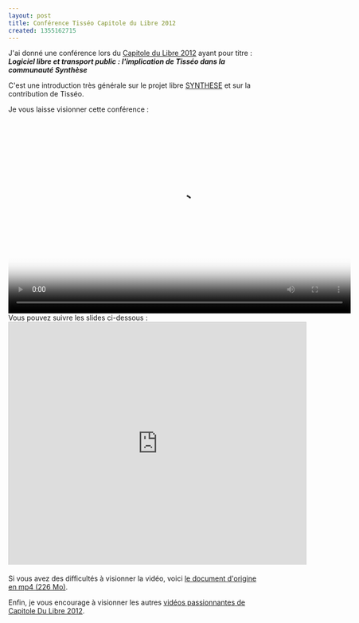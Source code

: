 ```yaml
---
layout: post
title: Conférence Tisséo Capitole du Libre 2012
created: 1355162715
---
```

J'ai donné une conférence lors du <a href="http://www.capitoledulibre.org/2012/conferences-techniques-samedi-24-novembre.html#conf-tisseo"  target="_blank">Capitole du Libre 2012</a> ayant pour titre :
<i><b>Logiciel libre et transport public : l'implication de Tisséo dans la communauté Synthèse</b></i>

C'est une introduction très générale sur le projet libre <a href="/content/présentation-de-synthese">SYNTHESE</a> et sur la contribution de Tisséo.

Je vous laisse visionner cette conférence :
<center> <video id="my_video_1" class="video-js vjs-default-skin" controls  preload="auto" width="688" height="387"  poster="/sites/xavierraffin.com/files/conference-tisseo.jpg"  data-setup="{}">
     <source src="http://www.maneki-lab.com/sites/www.maneki-lab.com/files/video/media/conference-tisseo.mp4" type="video/mp4" />
     <source src="http://www.maneki-lab.com/sites/www.maneki-lab.com/files/video/media/conference-tisseo.webm" type="video/webm" />
 </video>
</center>
Vous pouvez suivre les slides ci-dessous :
<center><iframe src="http://fr.slideshare.net/slideshow/embed_code/15465810" width="597" height="486" frameborder="0" marginwidth="0" marginheight="0" scrolling="no" style="border:1px solid #CCC;border-width:1px 1px 0;margin-bottom:5px" allowfullscreen webkitallowfullscreen mozallowfullscreen> </iframe>
</center>

Si vous avez des difficultés à visionner la vidéo, voici <a href="http://www.toulibre.org/pub/2012-11-24-capitole-du-libre/videos/raffin-romain-ll-transport-public.mp4">le document d'origine en mp4 (226 Mo)</a>.

Enfin, je vous encourage à visionner les autres <a href="http://www.capitoledulibre.org/2012/programme.html" target="_blank"> vidéos passionnantes de Capitole Du Libre 2012</a>.
